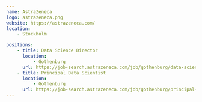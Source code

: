 ```yaml
---
name: AstraZeneca
logo: astrazeneca.png
website: https://astrazeneca.com/
location:
    - Stockholm

positions:
    - title: Data Science Director
      location:
          - Gothenburg
      url: https://job-search.astrazeneca.com/job/gothenburg/data-science-director/7684/8701735
    - title: Principal Data Scientist
      location:
          - Gothenburg
      url: https://job-search.astrazeneca.com/job/gothenburg/principal-data-scientist/7684/8701740
---
```

